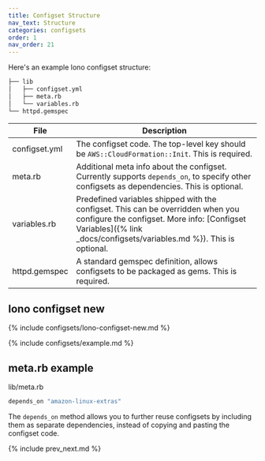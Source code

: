 ```yaml
---
title: Configset Structure
nav_text: Structure
categories: configsets
order: 1
nav_order: 21
---
```


Here's an example lono configset structure:

```sh
├── lib
│   ├── configset.yml
│   ├── meta.rb
│   └── variables.rb
└── httpd.gemspec
```

File | Description
--- | ---
configset.yml | The configset code.  The top-level key should be `AWS::CloudFormation::Init`. This is required.
meta.rb | Additional meta info about the configset. Currently supports `depends_on`, to specify other configsets as dependencies. This is optional.
variables.rb | Predefined variables shipped with the configset. This can be overridden when you configure the configset. More info: [Configset Variables]({% link _docs/configsets/variables.md %}). This is optional.
httpd.gemspec | A standard gemspec definition, allows configsets to be packaged as gems.  This is required.

## lono configset new

{% include configsets/lono-configset-new.md %}

{% include configsets/example.md %}

## meta.rb example

lib/meta.rb

```ruby
depends_on "amazon-linux-extras"
```

The `depends_on` method allows you to further reuse configsets by including them as separate dependencies, instead of copying and pasting the configset code.

{% include prev_next.md %}

